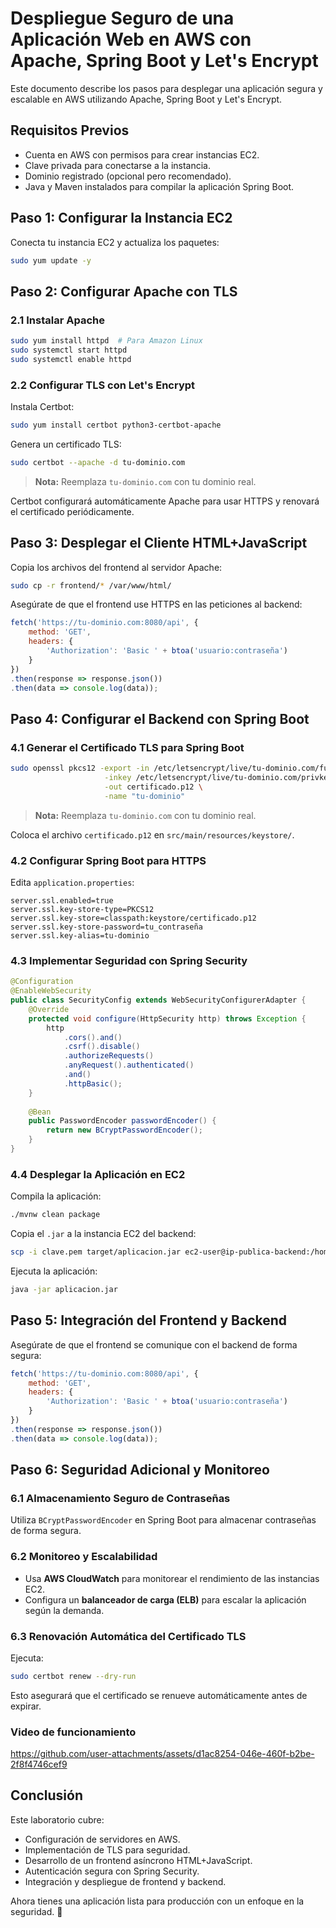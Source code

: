 # Despliegue Seguro de una Aplicación Web en AWS con Apache, Spring Boot y Let's Encrypt

Este documento describe los pasos para desplegar una aplicación segura y escalable en AWS utilizando Apache, Spring Boot y Let's Encrypt.

## Requisitos Previos
- Cuenta en AWS con permisos para crear instancias EC2.
- Clave privada para conectarse a la instancia.
- Dominio registrado (opcional pero recomendado).
- Java y Maven instalados para compilar la aplicación Spring Boot.

## Paso 1: Configurar la Instancia EC2

Conecta tu instancia EC2 y actualiza los paquetes:

```bash
sudo yum update -y
```

## Paso 2: Configurar Apache con TLS

### 2.1 Instalar Apache
```bash
sudo yum install httpd  # Para Amazon Linux
sudo systemctl start httpd
sudo systemctl enable httpd
```

### 2.2 Configurar TLS con Let's Encrypt

Instala Certbot:
```bash
sudo yum install certbot python3-certbot-apache
```

Genera un certificado TLS:
```bash
sudo certbot --apache -d tu-dominio.com
```
> **Nota:** Reemplaza `tu-dominio.com` con tu dominio real.

Certbot configurará automáticamente Apache para usar HTTPS y renovará el certificado periódicamente.

## Paso 3: Desplegar el Cliente HTML+JavaScript

Copia los archivos del frontend al servidor Apache:
```bash
sudo cp -r frontend/* /var/www/html/
```

Asegúrate de que el frontend use HTTPS en las peticiones al backend:

```javascript
fetch('https://tu-dominio.com:8080/api', {
    method: 'GET',
    headers: {
        'Authorization': 'Basic ' + btoa('usuario:contraseña')
    }
})
.then(response => response.json())
.then(data => console.log(data));
```

## Paso 4: Configurar el Backend con Spring Boot

### 4.1 Generar el Certificado TLS para Spring Boot

```bash
sudo openssl pkcs12 -export -in /etc/letsencrypt/live/tu-dominio.com/fullchain.pem \
                     -inkey /etc/letsencrypt/live/tu-dominio.com/privkey.pem \
                     -out certificado.p12 \
                     -name "tu-dominio"
```
> **Nota:** Reemplaza `tu-dominio.com` con tu dominio real.

Coloca el archivo `certificado.p12` en `src/main/resources/keystore/`.

### 4.2 Configurar Spring Boot para HTTPS

Edita `application.properties`:
```properties
server.ssl.enabled=true
server.ssl.key-store-type=PKCS12
server.ssl.key-store=classpath:keystore/certificado.p12
server.ssl.key-store-password=tu_contraseña
server.ssl.key-alias=tu-dominio
```

### 4.3 Implementar Seguridad con Spring Security

```java
@Configuration
@EnableWebSecurity
public class SecurityConfig extends WebSecurityConfigurerAdapter {
    @Override
    protected void configure(HttpSecurity http) throws Exception {
        http
            .cors().and()
            .csrf().disable()
            .authorizeRequests()
            .anyRequest().authenticated()
            .and()
            .httpBasic();
    }
    
    @Bean
    public PasswordEncoder passwordEncoder() {
        return new BCryptPasswordEncoder();
    }
}
```

### 4.4 Desplegar la Aplicación en EC2

Compila la aplicación:
```bash
./mvnw clean package
```

Copia el `.jar` a la instancia EC2 del backend:
```bash
scp -i clave.pem target/aplicacion.jar ec2-user@ip-publica-backend:/home/ec2-user/
```

Ejecuta la aplicación:
```bash
java -jar aplicacion.jar
```

## Paso 5: Integración del Frontend y Backend

Asegúrate de que el frontend se comunique con el backend de forma segura:
```javascript
fetch('https://tu-dominio.com:8080/api', {
    method: 'GET',
    headers: {
        'Authorization': 'Basic ' + btoa('usuario:contraseña')
    }
})
.then(response => response.json())
.then(data => console.log(data));
```

## Paso 6: Seguridad Adicional y Monitoreo

### 6.1 Almacenamiento Seguro de Contraseñas
Utiliza `BCryptPasswordEncoder` en Spring Boot para almacenar contraseñas de forma segura.

### 6.2 Monitoreo y Escalabilidad
- Usa **AWS CloudWatch** para monitorear el rendimiento de las instancias EC2.
- Configura un **balanceador de carga (ELB)** para escalar la aplicación según la demanda.

### 6.3 Renovación Automática del Certificado TLS
Ejecuta:
```bash
sudo certbot renew --dry-run
```
Esto asegurará que el certificado se renueve automáticamente antes de expirar.

### Video de funcionamiento

https://github.com/user-attachments/assets/d1ac8254-046e-460f-b2be-2f8f4746cef9

## Conclusión
Este laboratorio cubre:
- Configuración de servidores en AWS.
- Implementación de TLS para seguridad.
- Desarrollo de un frontend asíncrono HTML+JavaScript.
- Autenticación segura con Spring Security.
- Integración y despliegue de frontend y backend.

Ahora tienes una aplicación lista para producción con un enfoque en la seguridad. 🚀





